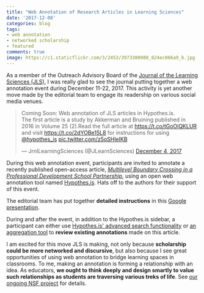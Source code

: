 ```yaml
---
title: "Web Annotation of Research Articles in Learning Sciences"
date: '2017-12-08'
categories: blog
tags:
- web annotation
- networked scholarship
- featured
comments: true
image: https://c1.staticflickr.com/3/2453/3973300988_824ec066a9_b.jpg
---
```


As a member of the Outreach Advisory Board of the [Journal of the Learning Sciences (JLS)](http://www.tandfonline.com/loi/hlns20), I was really glad to see the journal putting together a web annotation event during December 11-22, 2017. This activity is yet another move made by the editorial team to engage its readership on various social media venues.

<blockquote class="twitter-tweet" data-lang="en"><p lang="en" dir="ltr">Coming Soon: Web annotation of JLS articles in Hypothes.is.<br>The first article is a study by Akkerman and Bruining published in 2016 in Volume 25 (2).Read the full article at <a href="https://t.co/tGoOiQKLUR">https://t.co/tGoOiQKLUR</a>  and visit <a href="https://t.co/2dYOBe15L8">https://t.co/2dYOBe15L8</a>  for instructions for using <a href="https://twitter.com/hypothes_is?ref_src=twsrc%5Etfw">@hypothes_is</a> <a href="https://t.co/z5oSHleIKB">pic.twitter.com/z5oSHleIKB</a></p>&mdash; JrnlLearningSciences (@JLearnSciences) <a href="https://twitter.com/JLearnSciences/status/937719563390672896?ref_src=twsrc%5Etfw">December 4, 2017</a></blockquote>
<script async src="https://platform.twitter.com/widgets.js" charset="utf-8"></script>

During this web annotation event, participants are invited to annotate a recently published open-access article, [*Multilevel Boundary Crossing in a Professional Development School Partnership*](http://www.tandfonline.com/doi/full/10.1080/10508406.2016.1147448), using an open web annotation tool named [Hypothes.is](https://hypothes.is/). Hats off to the authors for their support of this event.

The editorial team has put together **detailed instructions** in this [Google presentation](https://docs.google.com/presentation/d/1Cmoz22xEY8QjHBiYC-H2oU0YHJSTLCBhWelbusSXbKM/edit#slide=id.g2b48df0836_0_10).

During and after the event, in addition to the Hypothes.is sidebar, a participant can either use [Hypothes.is' advanced search functionality](https://hypothes.is/search?q=url%3Ahttp%3A%2F%2Fwww.tandfonline.com%2Fdoi%2Ffull%2F10.1080%2F10508406.2016.1147448) or [an aggregation tool](http://jonudell.net/h/facet.html?facet=uri&mode=documents&search=http://www.tandfonline.com/doi/full/10.1080/10508406.2016.1147448) to **review existing annotations** made on this article.

I am excited for this move JLS is making, not only because **scholarship could be more networked and discursive**, but also because I see great opportunities of using web annotation to bridge learning spaces in classrooms. To me, making an annotation is forming a relationship with an idea. As educators, **we ought to think deeply and design smartly to value such relationships as students are traversing various treks of life**. See [our ongoing NSF project](https://cligr.github.io/projects/discow.html) for details.
